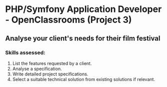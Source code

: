 # PHP/Symfony Application Developer - OpenClassrooms (Project 3)

## Analyse your client's needs for their film festival

### Skills assessed:
1. List the features requested by a client.
2. Analyse a specification.
3. Write detailed project specifications.
4. Select a suitable technical solution from existing solutions if relevant.
